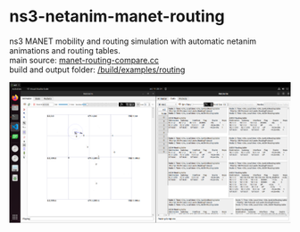 # ns3-netanim-manet-routing
ns3 MANET mobility and routing simulation with automatic netanim animations and routing tables.  
main source: [manet-routing-compare.cc](/ns-allinone-3.36.1/ns-3.36.1/examples/routing/manet-routing-compare.cc)  
build and output folder: [/build/examples/routing](/ns-allinone-3.36.1/ns-3.36.1/build/examples/routing)  

![Routing](/netanim-routing.png)

